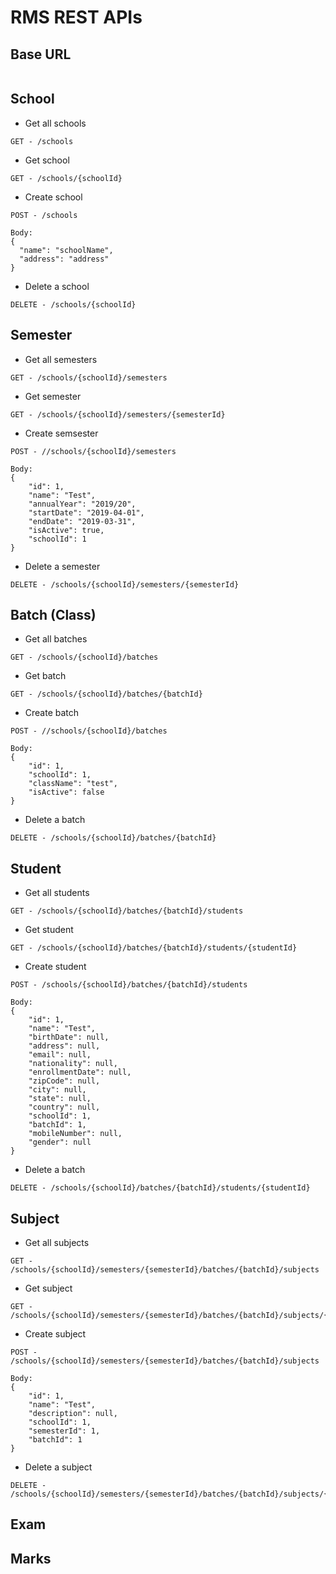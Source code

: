 # RMS REST APIs

## Base URL
```

```

##  School

- Get all schools   
```
GET - /schools
```

- Get school
```
GET - /schools/{schoolId}
```

- Create school
```
POST - /schools

Body:
{
  "name": "schoolName",
  "address": "address"
}
```

- Delete a school 
```
DELETE - /schools/{schoolId}
```


##  Semester

- Get all semesters   
```
GET - /schools/{schoolId}/semesters
```

- Get semester
```
GET - /schools/{schoolId}/semesters/{semesterId}
```

- Create semsester
```
POST - //schools/{schoolId}/semesters

Body:
{
    "id": 1,
    "name": "Test",
    "annualYear": "2019/20",
    "startDate": "2019-04-01",
    "endDate": "2019-03-31",
    "isActive": true,
    "schoolId": 1
}
```

- Delete a semester 
```
DELETE - /schools/{schoolId}/semesters/{semesterId}
```

##  Batch (Class)


- Get all batches   
```
GET - /schools/{schoolId}/batches
```

- Get batch
```
GET - /schools/{schoolId}/batches/{batchId}
```

- Create batch
```
POST - //schools/{schoolId}/batches

Body:
{
    "id": 1,
    "schoolId": 1,
    "className": "test",
    "isActive": false
}
```

- Delete a batch 
```
DELETE - /schools/{schoolId}/batches/{batchId}
```

## Student

- Get all students   
```
GET - /schools/{schoolId}/batches/{batchId}/students
```

- Get student
```
GET - /schools/{schoolId}/batches/{batchId}/students/{studentId}
```

- Create student
```
POST - /schools/{schoolId}/batches/{batchId}/students

Body:
{
    "id": 1,
    "name": "Test",
    "birthDate": null,
    "address": null,
    "email": null,
    "nationality": null,
    "enrollmentDate": null,
    "zipCode": null,
    "city": null,
    "state": null,
    "country": null,
    "schoolId": 1,
    "batchId": 1,
    "mobileNumber": null,
    "gender": null
}
```

- Delete a batch 
```
DELETE - /schools/{schoolId}/batches/{batchId}/students/{studentId}
```

## Subject

- Get all subjects   
```
GET - /schools/{schoolId}/semesters/{semesterId}/batches/{batchId}/subjects
```

- Get subject
```
GET - /schools/{schoolId}/semesters/{semesterId}/batches/{batchId}/subjects/{subjectId}
```

- Create subject
```
POST - /schools/{schoolId}/semesters/{semesterId}/batches/{batchId}/subjects

Body:
{
    "id": 1,
    "name": "Test",
    "description": null,
    "schoolId": 1,
    "semesterId": 1,
    "batchId": 1
}
```

- Delete a subject 
```
DELETE - /schools/{schoolId}/semesters/{semesterId}/batches/{batchId}/subjects/{subjectId}
```

## Exam 

## Marks

